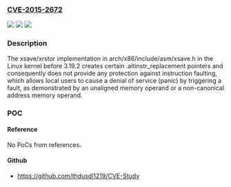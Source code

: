 ### [CVE-2015-2672](https://cve.mitre.org/cgi-bin/cvename.cgi?name=CVE-2015-2672)
![](https://img.shields.io/static/v1?label=Product&message=n%2Fa&color=blue)
![](https://img.shields.io/static/v1?label=Version&message=n%2Fa&color=blue)
![](https://img.shields.io/static/v1?label=Vulnerability&message=n%2Fa&color=brighgreen)

### Description

The xsave/xrstor implementation in arch/x86/include/asm/xsave.h in the Linux kernel before 3.19.2 creates certain .altinstr_replacement pointers and consequently does not provide any protection against instruction faulting, which allows local users to cause a denial of service (panic) by triggering a fault, as demonstrated by an unaligned memory operand or a non-canonical address memory operand.

### POC

#### Reference
No PoCs from references.

#### Github
- https://github.com/thdusdl1219/CVE-Study

